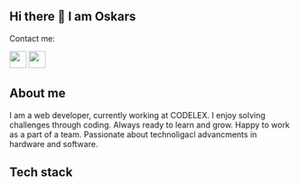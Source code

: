 ## Hi there 👋 I am Oskars 

Contact me:

<a href="https://www.linkedin.com/in/oskars-filipovs/" target=”_blank”><img height="30" src="https://github.com/wappalyzer/wappalyzer/blob/master/src/drivers/webextension/images/icons/Linkedin.svg"></a>
<a href="mailto:oskars.filipovs@gmail.com"><img height="30" src="https://brandeps.com/logo-download/G/Gmail-logo-vector-01.svg"></a>


## About me 

I am a web developer, currently working at CODELEX. I enjoy solving challenges through coding. Always ready to learn and grow. Happy to work as a part of a team. Passionate about technoligacl advancments in hardware and software.

## Tech stack



<!--
**OFilipovs/OFilipovs** is a ✨ _special_ ✨ repository because its `README.md` (this file) appears on your GitHub profile.

Here are some ideas to get you started:

- 🔭 I’m currently working on ...
- 🌱 I’m currently learning ...
- 👯 I’m looking to collaborate on ...
- 🤔 I’m looking for help with ...
- 💬 Ask me about ...
- 📫 How to reach me: ...
- 😄 Pronouns: ...
- ⚡ Fun fact: ...
-->
